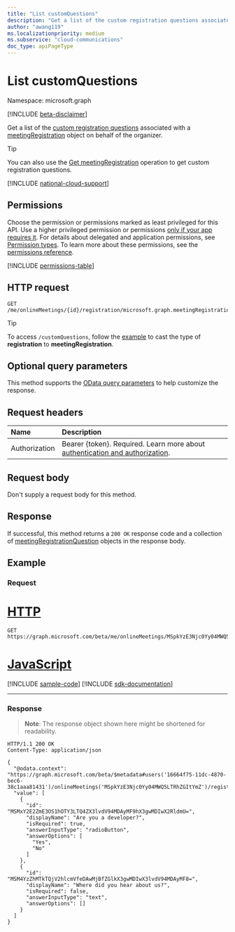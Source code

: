 ```yaml
---
title: "List customQuestions"
description: "Get a list of the custom registration questions associated with a meetingRegistration object."
author: "awang119"
ms.localizationpriority: medium
ms.subservice: "cloud-communications"
doc_type: apiPageType
---
```


# List customQuestions

Namespace: microsoft.graph

[!INCLUDE [beta-disclaimer](../../includes/beta-disclaimer.md)]

Get a list of the [custom registration questions](../resources/meetingregistrationquestion.md) associated with a [meetingRegistration](../resources/meetingregistration.md) object on behalf of the organizer.

> [!TIP]
> You can also use the [Get meetingRegistration](meetingregistration-get.md) operation to get custom registration questions.

[!INCLUDE [national-cloud-support](../../includes/global-only.md)]

## Permissions

Choose the permission or permissions marked as least privileged for this API. Use a higher privileged permission or permissions [only if your app requires it](/graph/permissions-overview#best-practices-for-using-microsoft-graph-permissions). For details about delegated and application permissions, see [Permission types](/graph/permissions-overview#permission-types). To learn more about these permissions, see the [permissions reference](/graph/permissions-reference).

<!-- { "blockType": "permissions", "name": "meetingregistration_list_customquestions" } -->
[!INCLUDE [permissions-table](../includes/permissions/meetingregistration-list-customquestions-permissions.md)]

## HTTP request
<!-- { "blockType": "ignored" } -->
```http
GET /me/onlineMeetings/{id}/registration/microsoft.graph.meetingRegistration/customQuestions
```

> [!TIP]
> To access `/customQuestions`, follow the [example](#example) to cast the type of **registration** to **meetingRegistration**.

## Optional query parameters

This method supports the [OData query parameters](/graph/query-parameters) to help customize the response.

## Request headers

| Name            | Description               |
| :-------------- | :------------------------ |
|Authorization|Bearer {token}. Required. Learn more about [authentication and authorization](/graph/auth/auth-concepts).|

## Request body

Don't supply a request body for this method.

## Response

If successful, this method returns a `200 OK` response code and a collection of [meetingRegistrationQuestion](../resources/meetingregistrationquestion.md) objects in the response body.

## Example

### Request


# [HTTP](#tab/http)
<!-- {
  "blockType": "request",
  "name": "list-custom-questions",
  "sampleKeys": ["MSpkYzE3Njc0Yy04MWQ5LTRhZGItYmZ"]
}-->

```msgraph-interactive
GET https://graph.microsoft.com/beta/me/onlineMeetings/MSpkYzE3Njc0Yy04MWQ5LTRhZGItYmZ/registration/microsoft.graph.meetingRegistration/customQuestions
```

# [JavaScript](#tab/javascript)
[!INCLUDE [sample-code](../includes/snippets/javascript/list-custom-questions-javascript-snippets.md)]
[!INCLUDE [sdk-documentation](../includes/snippets/snippets-sdk-documentation-link.md)]

---

### Response

> **Note**: The response object shown here might be shortened for readability.

<!-- {
  "blockType": "response",
  "name": "list-custom-questions",
  "@odata.type": "Collection(microsoft.graph.meetingRegistrationQuestion)"
}-->

```http
HTTP/1.1 200 OK
Content-Type: application/json

{
  "@odata.context": "https://graph.microsoft.com/beta/$metadata#users('16664f75-11dc-4870-bec6-38c1aaa81431')/onlineMeetings('MSpkYzE3Njc0Yy04MWQ5LTRhZGItYmZ')/registration/microsoft.graph.meetingRegistration/customQuestions",
  "value": [
    {
      "id": "MSMxY2E2ZmE3OS1hOTY3LTQ4ZX3lvdV94MDAyMF9hX3gwMDIwX2RldmU=",
      "displayName": "Are you a developer?",
      "isRequired": true,
      "answerInputType": "radioButton",
      "answerOptions": [
        "Yes",
        "No"
      ]
    },
    {
      "id": "MSM4YzZhMTkTQjV2hlcmVfeDAwMjBfZGlkX3gwMDIwX3lvdV94MDAyMF8=",
      "displayName": "Where did you hear about us?",
      "isRequired": false,
      "answerInputType": "text",
      "answerOptions": []
    }
  ]
}
```
